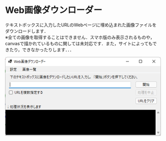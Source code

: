 # Web画像ダウンローダー
テキストボックスに入力したURLのWebページに埋め込まれた画像ファイルをダウンロードします．<br>
※全ての画像を取得することはできません．スマホ版のみ表示されるものや，canvasで描かれているものに関しては未対応です．また，サイトによってもできたり，できなかったりします．．．

![メイン画面](Image/MainForm.png)
